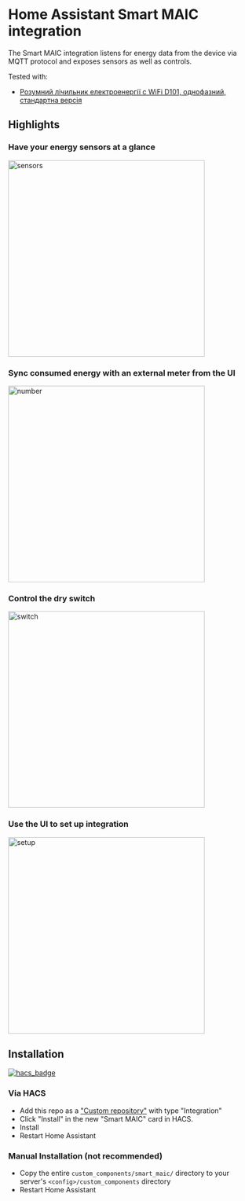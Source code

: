 # Home Assistant Smart MAIC integration

The Smart MAIC integration listens for energy data from the device via MQTT protocol and exposes sensors as well as controls.

Tested with:
* [Розумний лічильник електроенергії c WiFi D101, однофазний, стандартна версія](https://store.smart-maic.com/ua/p684214708-umnyj-schetchik-elektroenergii.html)

## Highlights

### Have your energy sensors at a glance

<img src="https://github.com/krasnoukhov/homeassistant-smart-maic/assets/944286/09ef657e-0918-40bd-a204-60f09e2e2ba7" alt="sensors" width="400">

### Sync consumed energy with an external meter from the UI

<img src="https://github.com/krasnoukhov/homeassistant-smart-maic/assets/944286/1165462c-2d8b-4809-aaa4-4abaa477f79b" alt="number" width="400">

### Control the dry switch

<img src="https://github.com/krasnoukhov/homeassistant-smart-maic/assets/944286/d4740c85-174b-41f2-bf46-70aa1b3402af" alt="switch" width="400">

### Use the UI to set up integration

<img src="https://github.com/krasnoukhov/homeassistant-smart-maic/assets/944286/af16666a-e517-416d-a7c3-3a44a7af43a4" alt="setup" width="400">

## Installation

[![hacs_badge](https://img.shields.io/badge/HACS-Custom-41BDF5.svg?style=for-the-badge)](https://github.com/hacs/integration)

### Via HACS
* Add this repo as a ["Custom repository"](https://hacs.xyz/docs/faq/custom_repositories/) with type "Integration"
* Click "Install" in the new "Smart MAIC" card in HACS.
* Install
* Restart Home Assistant

### Manual Installation (not recommended)
* Copy the entire `custom_components/smart_maic/` directory to your server's `<config>/custom_components` directory
* Restart Home Assistant
